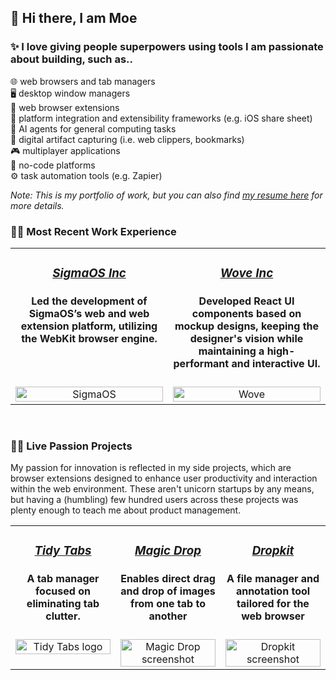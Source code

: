 ## 👋 Hi there, I am Moe
### ✨ I love giving people superpowers using tools I am passionate about building, such as..
🌐 web browsers and tab managers <br/>
🖥️ desktop window managers <br/>
🧩 web browser extensions <br/>
🔗 platform integration and extensibility frameworks (e.g. iOS share sheet) <br/>
🤖 AI agents for general computing tasks <br/>
📌 digital artifact capturing (i.e. web clippers, bookmarks) <br/>
🎮 multiplayer applications <br/>
🚀 no-code platforms <br/>
⚙️ task automation tools (e.g. Zapier) <br/>

_Note: This is my portfolio of work, but you can also find [my resume here](https://drive.google.com/file/d/1WSbhIR_SgNT99oh9NCXvE-hMFehp4C4U/view?usp=sharing) for more details._

### 👨‍🏫 Most Recent Work Experience
<table>
  <tr align="center">
    <td valign="top" width="50%">
      <h3><a href="https://www.sigmaos.com"><i>SigmaOS Inc</i></a></h3>
      <h4>Led the development of SigmaOS’s web and web extension platform, utilizing the WebKit browser engine.</h4>
    </td>
    <td valign="top" width="50%">
      <h3><a href="https://www.wove.com"><i>Wove Inc</i></a></h3>
      <h4>Developed React UI components based on mockup designs, keeping the designer's vision while maintaining a high-performant and interactive UI.</h4>
    </td>
  </tr>
  <tr align="center">
    <td valign="top" width="50%">
      <a href="https://www.sigmaos.com">
        <img src="https://github.com/MoeBazziGIT/MoeBazziGIT/assets/39361312/0ca8f16a-ccb4-452a-8abc-f934ca6e3121" alt="SigmaOS" width="100%">
      </a>
    </td>
    <td valign="top" width="50%">
      <a href="https://www.wove.com">
        <img src="https://github.com/MoeBazziGIT/MoeBazziGIT/assets/39361312/abb43ae1-2bee-4df8-ba00-b4b7a6d0432b" alt="Wove" width="100%" />
      </a>
    </td>
  </tr>
</table>

<br />

### 👨‍💻 Live Passion Projects
My passion for innovation is reflected in my side projects, which are browser extensions designed to enhance user productivity and interaction within the web environment. These aren't unicorn startups by any means, but having a (humbling) few hundred users across these projects was plenty enough to teach me about product management.

<table>
  <tr align="center">
    <td valign="top" width="33%">
      <h3><a href="https://chrome.google.com/webstore/detail/tidy-tab-groups/fohgbkobjdckaapjimleemkolchkmebf"><i>Tidy Tabs</i></a></h3>
      <h4>A tab manager focused on eliminating tab clutter.</h4>
    </td>
    <td valign="top" width="33%">
      <h3><a href="https://chrome.google.com/webstore/detail/magic-drop/ogbbepddobacadohbfbpmhjomfjmbken"><i>Magic Drop</i></a></h3>
      <h4>Enables direct drag and drop of images from one tab to another</h4>
    </td>
    <td valign="top" width="33%">
      <h3><a href="https://chromewebstore.google.com/detail/dropkit/kadepengabfaclbkcjpdkmifloalhddc"><i>Dropkit</i></a></h3>
      <h4>A file manager and annotation tool tailored for the web browser</h4>
    </td>
  </tr>
  <tr align="center">
    <td valign="top" width="33%">
      <a href="https://chrome.google.com/webstore/detail/tidy-tab-groups/fohgbkobjdckaapjimleemkolchkmebf">
        <img src="https://github.com/MoeBazziGIT/MoeBazziGIT/assets/39361312/63a16b60-4d4e-4d57-91c0-6331b8c6bb0f" alt="Tidy Tabs logo" width="100%">
      </a>
    </td>
    <td valign="top" width="33%">
      <a href="https://chrome.google.com/webstore/detail/magic-drop/ogbbepddobacadohbfbpmhjomfjmbken">
        <img src="https://github.com/MoeBazziGIT/MoeBazziGIT/assets/39361312/9f6dee48-da5e-4522-87da-0de20c0f8718" alt="Magic Drop screenshot" width="100%" />
      </a>
    </td>
    <td valign="top" width="33%">
      <a href="https://chromewebstore.google.com/detail/dropkit/kadepengabfaclbkcjpdkmifloalhddc">
        <img src="https://github.com/MoeBazziGIT/MoeBazziGIT/assets/39361312/cbfe7eab-44a3-43f9-a11a-ecf3064aa08a" alt="Dropkit screenshot" width="100%">
      <a/>
    </td>
  </tr>
</table>
